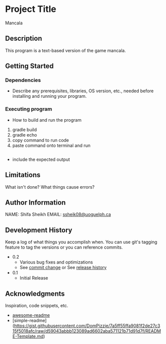 # Project Title

Mancala


## Description

This program is a text-based version of the game mancala. 


## Getting Started

### Dependencies

* Describe any prerequisites, libraries, OS version, etc., needed before installing and running your program.



### Executing program

* How to build and run the program


1. gradle build
2. gradle echo
3. copy command to run code
4. paste command onto terminal and run
```

```
* include the expected output


## Limitations

What isn't done? What things cause errors?  

## Author Information


NAME: Shifa Sheikh
EMAIL: ssheik08@uoguelph.ca

## Development History

Keep a log of what things you accomplish when.  You can use git's tagging feature to tag the versions or you can reference commits.

* 0.2
    * Various bug fixes and optimizations
    * See [commit change]() or See [release history]()
* 0.1
    * Initial Release

## Acknowledgments

Inspiration, code snippets, etc.
* [awesome-readme](https://github.com/matiassingers/awesome-readme)
* [simple-readme] (https://gist.githubusercontent.com/DomPizzie/7a5ff55ffa9081f2de27c315f5018afc/raw/d59043abbb123089ad6602aba571121b71d91d7f/README-Template.md)



